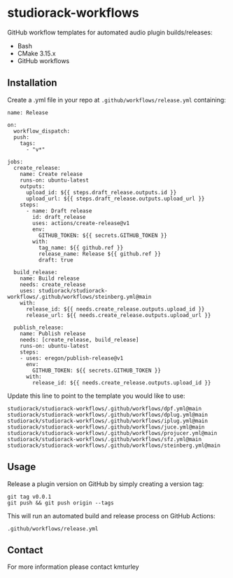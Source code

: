 # studiorack-workflows

GitHub workflow templates for automated audio plugin builds/releases:

* Bash
* CMake 3.15.x
* GitHub workflows


## Installation

Create a .yml file in your repo at `.github/workflows/release.yml` containing:
```
name: Release

on:
  workflow_dispatch:
  push:
    tags:
      - "v*"

jobs:
  create_release:
    name: Create release
    runs-on: ubuntu-latest
    outputs:
      upload_id: ${{ steps.draft_release.outputs.id }}
      upload_url: ${{ steps.draft_release.outputs.upload_url }}
    steps:
      - name: Draft release
        id: draft_release
        uses: actions/create-release@v1
        env:
          GITHUB_TOKEN: ${{ secrets.GITHUB_TOKEN }}
        with:
          tag_name: ${{ github.ref }}
          release_name: Release ${{ github.ref }}
          draft: true

  build_release:
    name: Build release
    needs: create_release
    uses: studiorack/studiorack-workflows/.github/workflows/steinberg.yml@main
    with:
      release_id: ${{ needs.create_release.outputs.upload_id }}
      release_url: ${{ needs.create_release.outputs.upload_url }}

  publish_release:
    name: Publish release
    needs: [create_release, build_release]
    runs-on: ubuntu-latest
    steps:
    - uses: eregon/publish-release@v1
      env:
        GITHUB_TOKEN: ${{ secrets.GITHUB_TOKEN }}
      with:
        release_id: ${{ needs.create_release.outputs.upload_id }}
```

Update this line to point to the template you would like to use:

    studiorack/studiorack-workflows/.github/workflows/dpf.yml@main
    studiorack/studiorack-workflows/.github/workflows/dplug.yml@main
    studiorack/studiorack-workflows/.github/workflows/iplug.yml@main
    studiorack/studiorack-workflows/.github/workflows/juce.yml@main
    studiorack/studiorack-workflows/.github/workflows/projucer.yml@main
    studiorack/studiorack-workflows/.github/workflows/sfz.yml@main
    studiorack/studiorack-workflows/.github/workflows/steinberg.yml@main


## Usage

Release a plugin version on GitHub by simply creating a version tag:

    git tag v0.0.1
    git push && git push origin --tags

This will run an automated build and release process on GitHub Actions:

    .github/workflows/release.yml


## Contact

For more information please contact kmturley
